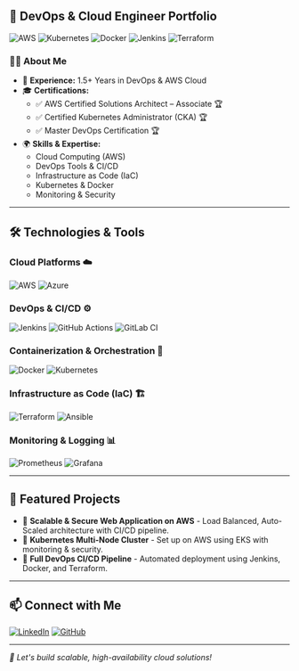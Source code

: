 ## 🚀 DevOps & Cloud Engineer Portfolio

![AWS](https://img.shields.io/badge/AWS-232F3E?style=for-the-badge&logo=amazonaws&logoColor=white)
![Kubernetes](https://img.shields.io/badge/Kubernetes-326CE5?style=for-the-badge&logo=kubernetes&logoColor=white)
![Docker](https://img.shields.io/badge/Docker-2496ED?style=for-the-badge&logo=docker&logoColor=white)
![Jenkins](https://img.shields.io/badge/Jenkins-D24939?style=for-the-badge&logo=jenkins&logoColor=white)
![Terraform](https://img.shields.io/badge/Terraform-623CE4?style=for-the-badge&logo=terraform&logoColor=white)

### 👨‍💻 About Me
- 🏢 **Experience:** 1.5+ Years in DevOps & AWS Cloud
- 🎓 **Certifications:**
  - ✅ AWS Certified Solutions Architect – Associate 🏆
  - ✅ Certified Kubernetes Administrator (CKA) 🏆
  - ✅ Master DevOps Certification 🏆
- 🌍 **Skills & Expertise:**
  - Cloud Computing (AWS)
  - DevOps Tools & CI/CD
  - Infrastructure as Code (IaC)
  - Kubernetes & Docker
  - Monitoring & Security

---

## 🛠️ Technologies & Tools

### **Cloud Platforms** ☁️
![AWS](https://img.shields.io/badge/Amazon_AWS-232F3E?style=for-the-badge&logo=amazonaws&logoColor=white)
![Azure](https://img.shields.io/badge/Microsoft_Azure-0078D4?style=for-the-badge&logo=microsoftazure&logoColor=white)

### **DevOps & CI/CD** ⚙️
![Jenkins](https://img.shields.io/badge/Jenkins-D24939?style=for-the-badge&logo=jenkins&logoColor=white)
![GitHub Actions](https://img.shields.io/badge/GitHub_Actions-2088FF?style=for-the-badge&logo=github-actions&logoColor=white)
![GitLab CI](https://img.shields.io/badge/GitLab_CI-FCA121?style=for-the-badge&logo=gitlab&logoColor=white)

### **Containerization & Orchestration** 🐳
![Docker](https://img.shields.io/badge/Docker-2496ED?style=for-the-badge&logo=docker&logoColor=white)
![Kubernetes](https://img.shields.io/badge/Kubernetes-326CE5?style=for-the-badge&logo=kubernetes&logoColor=white)

### **Infrastructure as Code (IaC)** 🏗️
![Terraform](https://img.shields.io/badge/Terraform-623CE4?style=for-the-badge&logo=terraform&logoColor=white)
![Ansible](https://img.shields.io/badge/Ansible-EE0000?style=for-the-badge&logo=ansible&logoColor=white)

### **Monitoring & Logging** 📊
![Prometheus](https://img.shields.io/badge/Prometheus-E6522C?style=for-the-badge&logo=prometheus&logoColor=white)
![Grafana](https://img.shields.io/badge/Grafana-F46800?style=for-the-badge&logo=grafana&logoColor=white)

---

## 📌 Featured Projects
- 🔹 **Scalable & Secure Web Application on AWS** - Load Balanced, Auto-Scaled architecture with CI/CD pipeline.
- 🔹 **Kubernetes Multi-Node Cluster** - Set up on AWS using EKS with monitoring & security.
- 🔹 **Full DevOps CI/CD Pipeline** - Automated deployment using Jenkins, Docker, and Terraform.

---

## 📫 Connect with Me
[![LinkedIn](https://img.shields.io/badge/LinkedIn-0A66C2?style=for-the-badge&logo=linkedin&logoColor=white)](https://www.linkedin.com/in/your-profile/)
[![GitHub](https://img.shields.io/badge/GitHub-181717?style=for-the-badge&logo=github&logoColor=white)](https://github.com/your-username)

---

_🚀 Let's build scalable, high-availability cloud solutions!_
